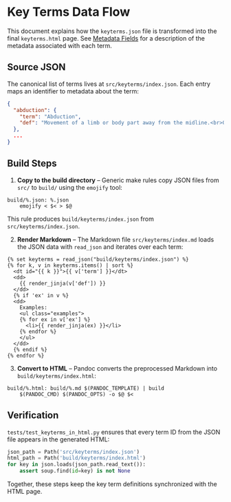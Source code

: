 # Key Terms Data Flow

This document explains how the `keyterms.json` file is transformed into the final `keyterms.html` page. See [Metadata Fields](metadata-fields.md) for a description of the metadata associated with each term.

## Source JSON

The canonical list of terms lives at `src/keyterms/index.json`. Each entry maps an identifier to metadata about the term:

```json
{
  "abduction": {
    "term": "Abduction",
    "def": "Movement of a limb or body part away from the midline.<br>Opposite: {{adduction|linktitle}}."
  },
  ...
}
```

## Build Steps

1. **Copy to the build directory** – Generic make rules copy JSON files from `src/` to `build/` using the `emojify` tool:

```
build/%.json: %.json
    emojify < $< > $@
```

This rule produces `build/keyterms/index.json` from `src/keyterms/index.json`.

2. **Render Markdown** – The Markdown file `src/keyterms/index.md` loads the JSON data with `read_json` and iterates over each term:

```
{% set keyterms = read_json("build/keyterms/index.json") %}
{% for k, v in keyterms.items() | sort %}
  <dt id="{{ k }}">{{ v['term'] }}</dt>
  <dd>
    {{ render_jinja(v['def']) }}
  </dd>
  {% if 'ex' in v %}
  <dd>
    Examples:
    <ul class="examples">
    {% for ex in v['ex'] %}
      <li>{{ render_jinja(ex) }}</li>
    {% endfor %}
    </ul>
  </dd>
  {% endif %}
{% endfor %}
```

3. **Convert to HTML** – Pandoc converts the preprocessed Markdown into `build/keyterms/index.html`:

```
build/%.html: build/%.md $(PANDOC_TEMPLATE) | build
    $(PANDOC_CMD) $(PANDOC_OPTS) -o $@ $<
```

## Verification

`tests/test_keyterms_in_html.py` ensures that every term ID from the JSON file appears in the generated HTML:

```python
json_path = Path('src/keyterms/index.json')
html_path = Path('build/keyterms/index.html')
for key in json.loads(json_path.read_text()):
    assert soup.find(id=key) is not None
```

Together, these steps keep the key term definitions synchronized with the HTML page.
